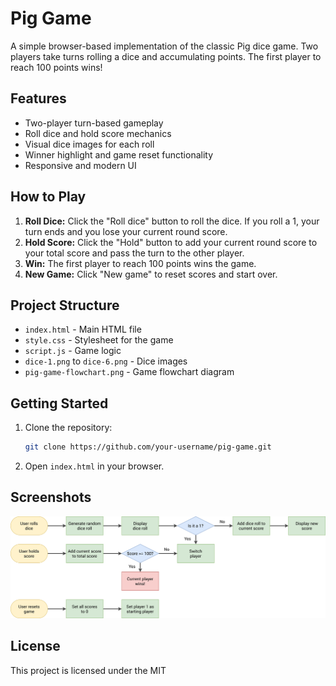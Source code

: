 # Pig Game

A simple browser-based implementation of the classic Pig dice game. Two players take turns rolling a dice and accumulating points. The first player to reach 100 points wins!

## Features

- Two-player turn-based gameplay
- Roll dice and hold score mechanics
- Visual dice images for each roll
- Winner highlight and game reset functionality
- Responsive and modern UI

## How to Play

1. **Roll Dice:** Click the "Roll dice" button to roll the dice. If you roll a 1, your turn ends and you lose your current round score.
2. **Hold Score:** Click the "Hold" button to add your current round score to your total score and pass the turn to the other player.
3. **Win:** The first player to reach 100 points wins the game.
4. **New Game:** Click "New game" to reset scores and start over.

## Project Structure

- `index.html` - Main HTML file
- `style.css` - Stylesheet for the game
- `script.js` - Game logic
- `dice-1.png` to `dice-6.png` - Dice images
- `pig-game-flowchart.png` - Game flowchart diagram

## Getting Started

1. Clone the repository:
   ```sh
   git clone https://github.com/your-username/pig-game.git
   ```
2. Open `index.html` in your browser.

## Screenshots

![Pig Game Screenshot](pig-game-flowchart.png)

## License

This project is licensed under the MIT
